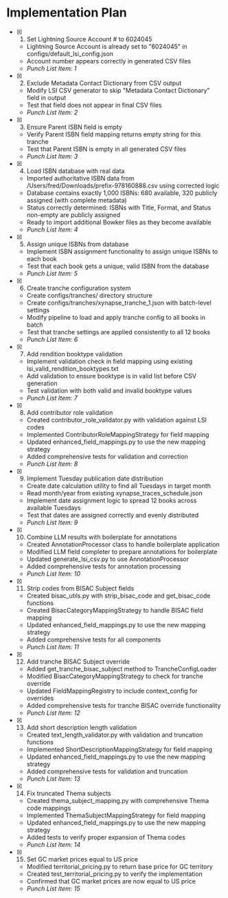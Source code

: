 # Implementation Plan

- [x] 1. Set Lightning Source Account # to 6024045
  - Lightning Source Account is already set to "6024045" in configs/default_lsi_config.json
  - Account number appears correctly in generated CSV files
  - _Punch List Item: 1_

- [x] 2. Exclude Metadata Contact Dictionary from CSV output
  - Modify LSI CSV generator to skip "Metadata Contact Dictionary" field in output
  - Test that field does not appear in final CSV files
  - _Punch List Item: 2_

- [x] 3. Ensure Parent ISBN field is empty
  - Verify Parent ISBN field mapping returns empty string for this tranche
  - Test that Parent ISBN is empty in all generated CSV files
  - _Punch List Item: 3_

- [x] 4. Load ISBN database with real data
  - Imported authoritative ISBN data from /Users/fred/Downloads/prefix-978160888.csv using corrected logic
  - Database contains exactly 1,000 ISBNs: 680 available, 320 publicly assigned (with complete metadata)
  - Status correctly determined: ISBNs with Title, Format, and Status non-empty are publicly assigned
  - Ready to import additional Bowker files as they become available
  - _Punch List Item: 4_

- [x] 5. Assign unique ISBNs from database
  - Implement ISBN assignment functionality to assign unique ISBNs to each book
  - Test that each book gets a unique, valid ISBN from the database
  - _Punch List Item: 5_

- [x] 6. Create tranche configuration system
  - Create configs/tranches/ directory structure
  - Create configs/tranches/xynapse_tranche_1.json with batch-level settings
  - Modify pipeline to load and apply tranche config to all books in batch
  - Test that tranche settings are applied consistently to all 12 books
  - _Punch List Item: 6_

- [x] 7. Add rendition booktype validation
  - Implement validation check in field mapping using existing lsi_valid_rendition_booktypes.txt
  - Add validation to ensure booktype is in valid list before CSV generation
  - Test validation with both valid and invalid booktype values
  - _Punch List Item: 7_

- [x] 8. Add contributor role validation
  - Created contributor_role_validator.py with validation against LSI codes
  - Implemented ContributorRoleMappingStrategy for field mapping
  - Updated enhanced_field_mappings.py to use the new mapping strategy
  - Added comprehensive tests for validation and correction
  - _Punch List Item: 8_

- [x] 9. Implement Tuesday publication date distribution
  - Create date calculation utility to find all Tuesdays in target month
  - Read month/year from existing xynapse_traces_schedule.json
  - Implement date assignment logic to spread 12 books across available Tuesdays
  - Test that dates are assigned correctly and evenly distributed
  - _Punch List Item: 9_

- [x] 10. Combine LLM results with boilerplate for annotations
  - Created AnnotationProcessor class to handle boilerplate application
  - Modified LLM field completer to prepare annotations for boilerplate
  - Updated generate_lsi_csv.py to use AnnotationProcessor
  - Added comprehensive tests for annotation processing
  - _Punch List Item: 10_

- [x] 11. Strip codes from BISAC Subject fields
  - Created bisac_utils.py with strip_bisac_code and get_bisac_code functions
  - Created BisacCategoryMappingStrategy to handle BISAC field mapping
  - Updated enhanced_field_mappings.py to use the new mapping strategy
  - Added comprehensive tests for all components
  - _Punch List Item: 11_

- [x] 12. Add tranche BISAC Subject override
  - Added get_tranche_bisac_subject method to TrancheConfigLoader
  - Modified BisacCategoryMappingStrategy to check for tranche override
  - Updated FieldMappingRegistry to include context_config for overrides
  - Added comprehensive tests for tranche BISAC override functionality
  - _Punch List Item: 12_

- [x] 13. Add short description length validation
  - Created text_length_validator.py with validation and truncation functions
  - Implemented ShortDescriptionMappingStrategy for field mapping
  - Updated enhanced_field_mappings.py to use the new mapping strategy
  - Added comprehensive tests for validation and truncation
  - _Punch List Item: 13_

- [x] 14. Fix truncated Thema subjects
  - Created thema_subject_mapping.py with comprehensive Thema code mappings
  - Implemented ThemaSubjectMappingStrategy for field mapping
  - Updated enhanced_field_mappings.py to use the new mapping strategy
  - Added tests to verify proper expansion of Thema codes
  - _Punch List Item: 14_

- [x] 15. Set GC market prices equal to US price
  - Modified territorial_pricing.py to return base price for GC territory
  - Created test_territorial_pricing.py to verify the implementation
  - Confirmed that GC market prices are now equal to US price
  - _Punch List Item: 15_